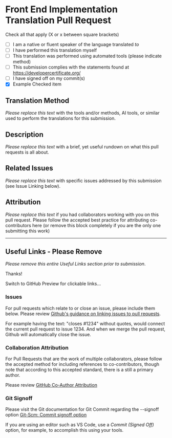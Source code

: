 # Front End Implementation Translation Pull Request

Check all that apply (X or x between square brackets)

- [ ] I am a native or fluent speaker of the language translated *to*
- [ ] I have performed this translation myself
- [ ] This translation was performed using automated tools (please indicate method)
- [ ] This submission complies with the statements found at <https://developercertificate.org/>
- [ ] I have signed off on my commit(s)
- [x] Example Checked item

## Translation Method

*Please replace this text* with the tools and/or methods, AI tools, or similar used to perform the
translations for this submission.

## Description

*Please replace this text* with a brief, yet useful rundown on what this pull requests is all about.

## Related Issues

*Please replace this text* with specific issues addressed by this submission (see Issue Linking below).

## Attribution

*Please replace this text* if you had collaborators working with you on this pull request. Please follow
the accepted best practice for attributing co-contributors here (or remove this block completely if you
are the only one submitting this work)

_________________

## Useful Links - Please Remove

*Please remove this entire Useful Links section prior to submission*.

Thanks!

Switch to GitHub Preview for clickable links…

### Issues

For pull requests which relate to or close an issue, please include them below.
Please review [Github's guidance on linking issues to pull requests](https://docs.github.com/en/issues/tracking-your-work-with-issues/linking-a-pull-request-to-an-issue).

For example having the text: "closes #1234" without quotes, would connect the current pull
request to issue 1234.  And when we merge the pull request, Github will automatically close the issue.

### Collaboration Attribution

For Pull Requests that are the work of multiple collaborators, please follow the accepted
method for including references to co-contributors, though note that according to this accepted
standard, there is a still a primary author.

Please review [GitHub Co-Author Attribution](https://docs.github.com/en/pull-requests/committing-changes-to-your-project/creating-and-editing-commits/creating-a-commit-with-multiple-authors)

### Git Signoff

Please visit the Git documentation for Git Commit regarding the --signoff option
[Git-Scm: Commit signoff option](https://git-scm.com/docs/git-commit#Documentation/git-commit.txt---signoff)

If you are using an editor such as VS Code, use a *Commit (Signed Off)* option, for example, to accomplish this using your tools.
